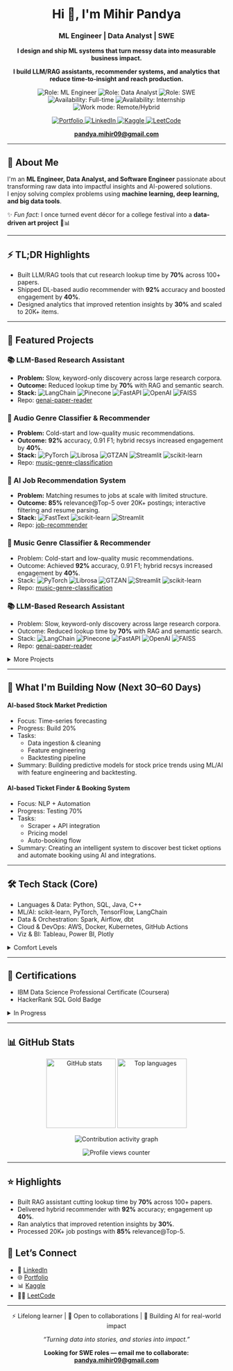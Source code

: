 
<h1 align="center">Hi 👋, I'm Mihir Pandya</h1>
<h3 align="center">ML Engineer | Data Analyst | SWE</h3>

<p align="center"><b>I design and ship ML systems that turn messy data into measurable business impact.</b></p>
<p align="center"><b>I build LLM/RAG assistants, recommender systems, and analytics that reduce time‑to‑insight and reach production.</b></p>

<p align="center">
  <img alt="Role: ML Engineer" src="https://img.shields.io/badge/Role-ML%20Engineer-7C3AED?style=flat&labelColor=1F2937" />
  <img alt="Role: Data Analyst" src="https://img.shields.io/badge/Role-Data%20Analyst-0EA5E9?style=flat&labelColor=1F2937" />
  <img alt="Role: SWE" src="https://img.shields.io/badge/Role-SWE-10B981?style=flat&labelColor=1F2937" />
  <img alt="Availability: Full-time" src="https://img.shields.io/badge/Open%20to-Full--time-3B82F6?style=flat&labelColor=1F2937" />
  <img alt="Availability: Internship" src="https://img.shields.io/badge/Open%20to-Internship-F59E0B?style=flat&labelColor=1F2937" />
  <img alt="Work mode: Remote/Hybrid" src="https://img.shields.io/badge/Work-Remote%2FHybrid-64748B?style=flat&labelColor=1F2937" />
 </p>

<!-- Primary Links & Badges -->
<p align="center">
  <a href="https://mihir-pandya.netlify.app/" target="_blank" aria-label="Portfolio website">
    <img alt="Portfolio" src="https://img.shields.io/badge/Portfolio-%230A66C2.svg?&style=for-the-badge&logo=google-chrome&logoColor=white" />
  </a>
  <a href="https://linkedin.com/in/pandyamihir" target="_blank" aria-label="LinkedIn profile">
    <img alt="LinkedIn" src="https://img.shields.io/badge/LinkedIn-%230A66C2.svg?&style=for-the-badge&logo=linkedin&logoColor=white" />
  </a>
  <a href="https://kaggle.com/depayy" target="_blank" aria-label="Kaggle profile">
    <img alt="Kaggle" src="https://img.shields.io/badge/Kaggle-20BEFF.svg?&style=for-the-badge&logo=kaggle&logoColor=white" />
  </a>
  <a href="https://leetcode.com/looophole" target="_blank" aria-label="LeetCode profile">
    <img alt="LeetCode" src="https://img.shields.io/badge/LeetCode-FFA116.svg?&style=for-the-badge&logo=leetcode&logoColor=white" />
  </a>
</p>

<p align="center">
  <a href="mailto:pandya.mihir09@gmail.com" aria-label="Email Mihir"><b>pandya.mihir09@gmail.com</b></a>
</p>

<hr/>



## 🚀 About Me  
I'm an **ML Engineer, Data Analyst, and Software Engineer** passionate about transforming raw data into impactful insights and AI-powered solutions.  
I enjoy solving complex problems using **machine learning, deep learning, and big data tools**.  

✨ *Fun fact:* I once turned event décor for a college festival into a **data-driven art project** 🎨📊  

<hr/>

## ⚡ TL;DR Highlights
- Built LLM/RAG tools that cut research lookup time by **70%** across 100+ papers.
- Shipped DL-based audio recommender with **92%** accuracy and boosted engagement by **40%**.
- Designed analytics that improved retention insights by **30%** and scaled to 20K+ items.

---

## 📂 Featured Projects

### 📚 LLM-Based Research Assistant
- <b>Problem:</b> Slow, keyword-only discovery across large research corpora.
- <b>Outcome:</b> Reduced lookup time by **70%** with RAG and semantic search.
- <b>Stack:</b>
  <img alt="LangChain" src="https://img.shields.io/badge/LangChain-1C3C3C?logo=chainlink&logoColor=white&style=flat" />
  <img alt="Pinecone" src="https://img.shields.io/badge/Pinecone-00A78F?style=flat&logo=pinecone&logoColor=white" />
  <img alt="FastAPI" src="https://img.shields.io/badge/FastAPI-009688?style=flat&logo=fastapi&logoColor=white" />
  <img alt="OpenAI" src="https://img.shields.io/badge/OpenAI-412991?style=flat&logo=openai&logoColor=white" />
  <img alt="FAISS" src="https://img.shields.io/badge/FAISS-2E3440?style=flat&logo=vectorworks&logoColor=white" />
- Repo: [genai-paper-reader](https://github.com/Axinion/genai-paper-reader)

### 🎵 Audio Genre Classifier & Recommender
- <b>Problem:</b> Cold-start and low-quality music recommendations.
- <b>Outcome:</b> **92%** accuracy, 0.91 F1; hybrid recsys increased engagement by **40%**.
- <b>Stack:</b>
  <img alt="PyTorch" src="https://img.shields.io/badge/PyTorch-EE4C2C?style=flat&logo=pytorch&logoColor=white" />
  <img alt="Librosa" src="https://img.shields.io/badge/Librosa-3F4F75?style=flat" />
  <img alt="GTZAN" src="https://img.shields.io/badge/GTZAN-D97706?style=flat" />
  <img alt="Streamlit" src="https://img.shields.io/badge/Streamlit-FF4B4B?style=flat&logo=streamlit&logoColor=white" />
  <img alt="scikit-learn" src="https://img.shields.io/badge/scikit--learn-F7931E?style=flat&logo=scikit-learn&logoColor=white" />
- Repo: [music-genre-classification](https://github.com/Axinion/music-genre-classification)

### 💼 AI Job Recommendation System
- <b>Problem:</b> Matching resumes to jobs at scale with limited structure.
- <b>Outcome:</b> **85%** relevance@Top-5 over 20K+ postings; interactive filtering and resume parsing.
- <b>Stack:</b>
  <img alt="FastText" src="https://img.shields.io/badge/FastText-0A66C2?style=flat" />
  <img alt="scikit-learn" src="https://img.shields.io/badge/scikit--learn-F7931E?style=flat&logo=scikit-learn&logoColor=white" />
  <img alt="Streamlit" src="https://img.shields.io/badge/Streamlit-FF4B4B?style=flat&logo=streamlit&logoColor=white" />
- Repo: [job-recommender](https://github.com/Axinion/job-recommender)

 
 ### 🎵 Music Genre Classifier & Recommender
 - Problem: Cold-start and low-quality music recommendations.
 - Outcome: Achieved **92%** accuracy, 0.91 F1; hybrid recsys increased engagement by **40%**.
  - Stack:
    <img alt="PyTorch" src="https://img.shields.io/badge/PyTorch-EE4C2C?style=flat&logo=pytorch&logoColor=white" />
    <img alt="Librosa" src="https://img.shields.io/badge/Librosa-3F4F75?style=flat" />
    <img alt="GTZAN" src="https://img.shields.io/badge/GTZAN-D97706?style=flat" />
    <img alt="Streamlit" src="https://img.shields.io/badge/Streamlit-FF4B4B?style=flat&logo=streamlit&logoColor=white" />
    <img alt="scikit-learn" src="https://img.shields.io/badge/scikit--learn-F7931E?style=flat&logo=scikit-learn&logoColor=white" />
 - Repo: [music-genre-classification](https://github.com/Axinion/music-genre-classification)

 ### 📚 LLM-Based Research Assistant
 - Problem: Slow, keyword-only discovery across large research corpora.
 - Outcome: Reduced lookup time by **70%** with RAG and semantic search.
  - Stack:
    <img alt="LangChain" src="https://img.shields.io/badge/LangChain-1C3C3C?logo=chainlink&logoColor=white&style=flat" />
    <img alt="Pinecone" src="https://img.shields.io/badge/Pinecone-00A78F?style=flat&logo=pinecone&logoColor=white" />
    <img alt="FastAPI" src="https://img.shields.io/badge/FastAPI-009688?style=flat&logo=fastapi&logoColor=white" />
    <img alt="OpenAI" src="https://img.shields.io/badge/OpenAI-412991?style=flat&logo=openai&logoColor=white" />
    <img alt="FAISS" src="https://img.shields.io/badge/FAISS-2E3440?style=flat&logo=vectorworks&logoColor=white" />
 - Repo: [genai-paper-reader](https://github.com/Axinion/genai-paper-reader)


<details>
<summary>More Projects</summary>

- 📊 Sales Analytics Dashboard — Interactive sales trends, churn, demand forecasting; improved retention insights by **30%**.  
  Stack:
  <img alt="Tableau" src="https://img.shields.io/badge/Tableau-E97627?style=flat&logo=tableau&logoColor=white" />
  <img alt="Plotly" src="https://img.shields.io/badge/Plotly-3F4F75?style=flat&logo=plotly&logoColor=white" />
  <img alt="Prophet" src="https://img.shields.io/badge/Prophet-6B7280?style=flat" />  
  Repo: [Sales-Analytics-Dashboard](https://github.com/Axinion/Sales-Analytics-Dashboard)

</details>

<hr/>

## 🔭 What I'm Building Now (Next 30–60 Days)

#### AI-based Stock Market Prediction
- Focus: Time-series forecasting
- Progress: Build 20%
- Tasks:
  - Data ingestion & cleaning
  - Feature engineering
  - Backtesting pipeline
- Summary: Building predictive models for stock price trends using ML/AI with feature engineering and backtesting.

#### AI-based Ticket Finder & Booking System
- Focus: NLP + Automation
- Progress: Testing 70%
- Tasks:
  - Scraper + API integration
  - Pricing model
  - Auto-booking flow
- Summary: Creating an intelligent system to discover best ticket options and automate booking using AI and integrations.

<hr/>

## 🛠️ Tech Stack (Core)
- Languages & Data: Python, SQL, Java, C++
- ML/AI: scikit-learn, PyTorch, TensorFlow, LangChain
- Data & Orchestration: Spark, Airflow, dbt
- Cloud & DevOps: AWS, Docker, Kubernetes, GitHub Actions
- Viz & BI: Tableau, Power BI, Plotly

<details>
<summary>Comfort Levels</summary>

- Primary Tools: Python, PyTorch, scikit-learn, LangChain, AWS, Docker
- Working Knowledge: TensorFlow, Spark, Airflow, Kubernetes, dbt, Tableau, Power BI

</details>

---

## 📜 Certifications
- IBM Data Science Professional Certificate (Coursera)
- HackerRank SQL Gold Badge

<details>
<summary>In Progress</summary>

- AWS Certified Solutions Architect – Associate

</details>

<hr/>

## 📊 GitHub Stats

<p align="center">
  <img alt="GitHub stats" src="https://github-readme-stats.vercel.app/api?username=axinion&show_icons=true&theme=tokyonight&cache_seconds=86400" height="160"/>
  <img alt="Top languages" src="https://github-readme-stats.vercel.app/api/top-langs/?username=axinion&layout=compact&theme=tokyonight&cache_seconds=86400" height="160"/>
</p>



<!-- Activity Graph -->
<p align="center">
  <img alt="Contribution activity graph" src="https://github-readme-activity-graph.vercel.app/graph?username=axinion&theme=tokyo-night&hide_border=true&cache_seconds=86400" />
</p>

<!-- Profile Views -->
<p align="center">
  <img alt="Profile views counter" src="https://komarev.com/ghpvc/?username=axinion&label=Profile%20views&color=0e75b6&style=flat" />
</p>

<hr/>

## ⭐ Highlights
- Built RAG assistant cutting lookup time by **70%** across 100+ papers.
- Delivered hybrid recommender with **92%** accuracy; engagement up **40%**.
- Ran analytics that improved retention insights by **30%**.
- Processed 20K+ job postings with **85%** relevance@Top-5.

## 🤝 Let’s Connect
- 💼 [LinkedIn](https://linkedin.com/in/pandyamihir)  
- 🌐 [Portfolio](https://mihir-pandya.netlify.app/)  
- 📊 [Kaggle](https://kaggle.com/depayy)  
- 🧑‍💻 [LeetCode](https://leetcode.com/looophole)  

---

<p align="center">
  ⚡ Lifelong learner | 🚀 Open to collaborations | 🎯 Building AI for real-world impact  
</p>

<p align="center">
  <i>“Turning data into stories, and stories into impact.”</i>
</p>

<p align="center"><b>Looking for SWE roles — email me to collaborate: <a href="mailto:pandya.mihir09@gmail.com">pandya.mihir09@gmail.com</a></b></p>
